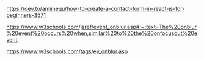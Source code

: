 https://dev.to/amiinequ/how-to-create-a-contact-form-in-react-js-for-beginners-3571

https://www.w3schools.com/jsref/event_onblur.asp#:~:text=The%20onblur%20event%20occurs%20when,similar%20to%20the%20onfocusout%20event.

https://www.w3schools.com/tags/ev_onblur.asp

